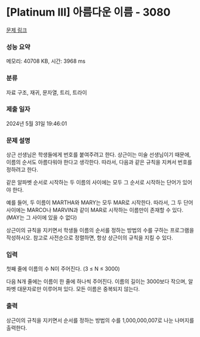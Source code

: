 # [Platinum III] 아름다운 이름 - 3080 

[문제 링크](https://www.acmicpc.net/problem/3080) 

### 성능 요약

메모리: 40708 KB, 시간: 3968 ms

### 분류

자료 구조, 재귀, 문자열, 트리, 트라이

### 제출 일자

2024년 5월 31일 19:46:01

### 문제 설명

<p>상근 선생님은 학생들에게 번호를 붙여주려고 한다. 상근이는 미술 선생님이기 때문에, 이름의 순서도 아름다워야 한다고 생각한다. 따라서, 다음과 같은 규칙을 지켜서 번호를 정하려고 한다.</p>

<p>같은 알파벳 순서로 시작하는 두 이름의 사이에는 모두 그 순서로 시작하는 단어가 있어야 한다.</p>

<p>예를 들어, 두 이름이 MARTHA와 MARY는 모두 MAR로 시작한다. 따라서, 그 두 단어 사이에는 MARCO나 MARVIN과 같이 MAR로 시작하는 이름만이 존재할 수 있다. (MAY는 그 사이에 있을 수 없다)</p>

<p>상근이의 규칙을 지키면서 학생들 이름의 순서를 정하는 방법의 수를 구하는 프로그램을 작성하시오. 참고로 사전순으로 정렬하면, 항상 상근이의 규칙을 지킬 수 있다. </p>

### 입력 

 <p>첫째 줄에 이름의 수 N이 주어진다. (3 ≤ N ≤ 3000)</p>

<p>다음 N개 줄에는 이름이 한 줄에 하나씩 주어진다. 이름의 길이는 3000보다 작으며, 알파벳 대문자로만 이루어져 있다. 모든 이름은 중복되지 않는다.</p>

### 출력 

 <p>상근이의 규칙을 지키면서 순서를 정하는 방법의 수를 1,000,000,007로 나눈 나머지를 출력한다.</p>

